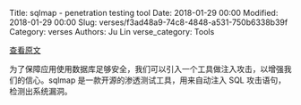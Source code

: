 Title: sqlmap - penetration testing tool
Date: 2018-01-29 00:00
Modified: 2018-01-29 00:00
Slug: verses/f3ad48a9-74c8-4848-a531-750b6338b39f
Category: verses
Authors: Ju Lin
verse_category: Tools

[查看原文](https://github.com/sqlmapproject/sqlmap)

为了保障应用使用数据库足够安全，我们可以引入一个工具做注入攻击，以增强我们的信心。sqlmap 是一款开源的渗透测试工具，用来自动注入 SQL 攻击语句，检测出系统漏洞。
